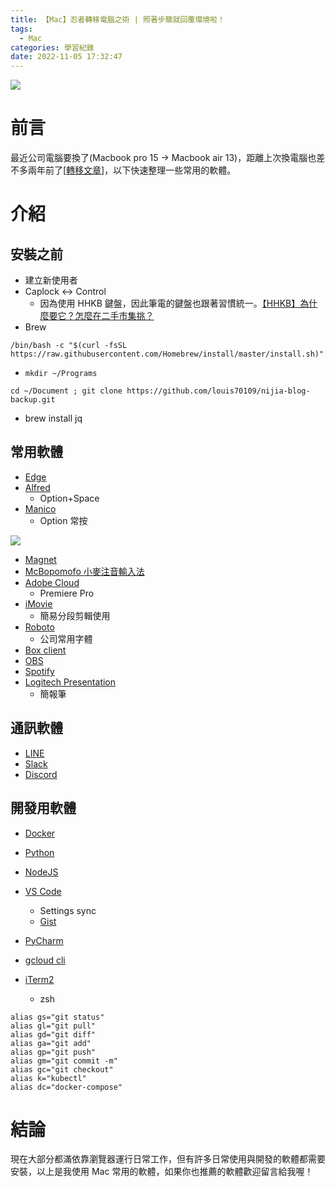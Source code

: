 ```yaml
---
title: 【Mac】忍者轉移電腦之術 | 照著步驟就回覆環境啦！
tags:
  - Mac
categories: 學習紀錄
date: 2022-11-05 17:32:47
---
```


![](https://nijialin.com/images/common.jpeg)

# 前言

最近公司電腦要換了(Macbook pro 15 -> Macbook air 13)，距離上次換電腦也差不多兩年前了[[轉移文章](https://nijialin.com/2020/07/15/restore-my-mac-environment/)]，以下快速整理一些常用的軟體。

<!-- more -->

# 介紹

## 安裝之前

- 建立新使用者
- Caplock <-> Control
  - 因為使用 HHKB 鍵盤，因此筆電的鍵盤也跟著習慣統一。[【HHKB】為什麼要它？怎麼在二手市集挑？](https://nijialin.com/2022/08/20/why-you-need-hhkb/)
- Brew
```
/bin/bash -c "$(curl -fsSL https://raw.githubusercontent.com/Homebrew/install/master/install.sh)"
```
- `mkdir ~/Programs`
```
cd ~/Document ; git clone https://github.com/louis70109/nijia-blog-backup.git
```
- brew install jq

## 常用軟體

- [Edge](https://www.microsoft.com/zh-tw/edge?form=MA13FJ#evergreen)
- [Alfred](https://www.alfredapp.com/)
  - Option+Space
- [Manico](https://apps.apple.com/tw/app/manico/id724472954?mt=12)
  - Option 常按

![](https://nijialin.com/images/2022/transfer/ma1.png)

- [Magnet](https://apps.apple.com/tw/app/magnet/id441258766?mt=12)
- [McBopomofo 小麥注音輸入法](https://mcbopomofo.openvanilla.org/)
- [Adobe Cloud](https://creativecloud.adobe.com/zh-Hant/apps/download/creative-cloud)
  - Premiere Pro
- [iMovie](https://apps.apple.com/tw/app/imovie/id408981434)
  - 簡易分段剪輯使用
- [Roboto](https://fonts.google.com/specimen/Roboto)
  - 公司常用字體
- [Box client](https://www.box.com/resources/downloads)
- [OBS](https://obsproject.com/)
- [Spotify](https://www.spotify.com/us/download/other/)
- [Logitech Presentation](https://support.logi.com/hc/zh-tw/articles/360025141634)
  - 簡報筆

## 通訊軟體

- [LINE](https://apps.apple.com/tw/app/line/id539883307)
- [Slack](https://apps.apple.com/us/app/slack-for-desktop/id803453959?mt=12)
- [Discord](https://discord.com/download)

## 開發用軟體

- [Docker](https://docs.docker.com/desktop/install/mac-install/)
- [Python](https://www.python.org/downloads/)
- [NodeJS](https://nodejs.org/zh-tw/download/)

- [VS Code](https://code.visualstudio.com/download)
  - Settings sync
  - [Gist](https://gist.github.com/louis70109/8ea88b9b26570d521c81922572f8309d)
- [PyCharm](https://www.jetbrains.com/pycharm/download/#section=mac)
- [gcloud cli](https://cloud.google.com/sdk/docs/install?hl=zh-tw)
- [iTerm2](https://iterm2.com/)
  - zsh

```
alias gs="git status"
alias gl="git pull"
alias gd="git diff"
alias ga="git add"
alias gp="git push"
alias gm="git commit -m"
alias gc="git checkout"
alias k="kubectl"
alias dc="docker-compose"
```

# 結論

現在大部分都滿依靠瀏覽器運行日常工作，但有許多日常使用與開發的軟體都需要安裝，以上是我使用 Mac 常用的軟體，如果你也推薦的軟體歡迎留言給我喔！
